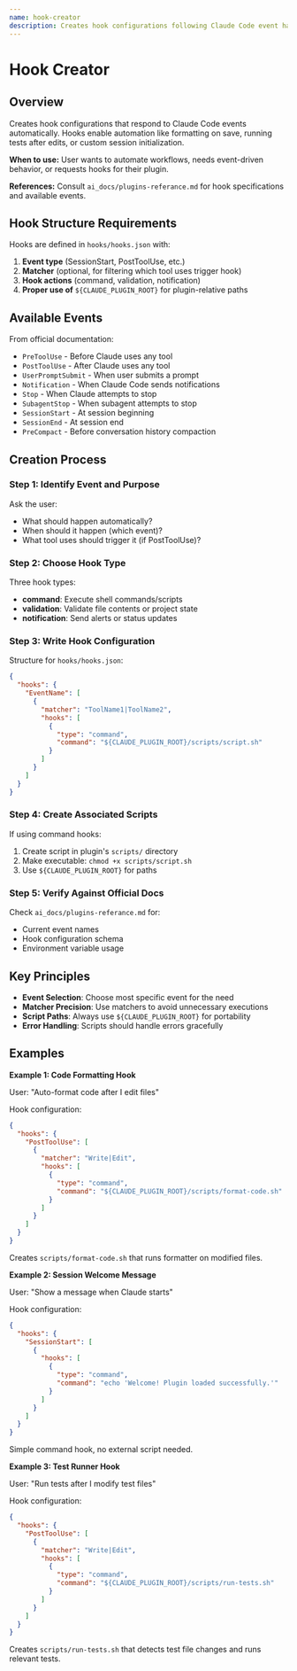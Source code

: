 ```yaml
---
name: hook-creator
description: Creates hook configurations following Claude Code event handling patterns and best practices
---
```


# Hook Creator

## Overview

Creates hook configurations that respond to Claude Code events automatically. Hooks enable automation like formatting on save, running tests after edits, or custom session initialization.

**When to use:** User wants to automate workflows, needs event-driven behavior, or requests hooks for their plugin.

**References:** Consult `ai_docs/plugins-referance.md` for hook specifications and available events.

## Hook Structure Requirements

Hooks are defined in `hooks/hooks.json` with:

1. **Event type** (SessionStart, PostToolUse, etc.)
2. **Matcher** (optional, for filtering which tool uses trigger hook)
3. **Hook actions** (command, validation, notification)
4. **Proper use of** `${CLAUDE_PLUGIN_ROOT}` for plugin-relative paths

## Available Events

From official documentation:

- `PreToolUse` - Before Claude uses any tool
- `PostToolUse` - After Claude uses any tool
- `UserPromptSubmit` - When user submits a prompt
- `Notification` - When Claude Code sends notifications
- `Stop` - When Claude attempts to stop
- `SubagentStop` - When subagent attempts to stop
- `SessionStart` - At session beginning
- `SessionEnd` - At session end
- `PreCompact` - Before conversation history compaction

## Creation Process

### Step 1: Identify Event and Purpose

Ask the user:
- What should happen automatically?
- When should it happen (which event)?
- What tool uses should trigger it (if PostToolUse)?

### Step 2: Choose Hook Type

Three hook types:

- **command**: Execute shell commands/scripts
- **validation**: Validate file contents or project state
- **notification**: Send alerts or status updates

### Step 3: Write Hook Configuration

Structure for `hooks/hooks.json`:

```json
{
  "hooks": {
    "EventName": [
      {
        "matcher": "ToolName1|ToolName2",
        "hooks": [
          {
            "type": "command",
            "command": "${CLAUDE_PLUGIN_ROOT}/scripts/script.sh"
          }
        ]
      }
    ]
  }
}
```

### Step 4: Create Associated Scripts

If using command hooks:
1. Create script in plugin's `scripts/` directory
2. Make executable: `chmod +x scripts/script.sh`
3. Use `${CLAUDE_PLUGIN_ROOT}` for paths

### Step 5: Verify Against Official Docs

Check `ai_docs/plugins-referance.md` for:
- Current event names
- Hook configuration schema
- Environment variable usage

## Key Principles

- **Event Selection**: Choose most specific event for the need
- **Matcher Precision**: Use matchers to avoid unnecessary executions
- **Script Paths**: Always use `${CLAUDE_PLUGIN_ROOT}` for portability
- **Error Handling**: Scripts should handle errors gracefully

## Examples

**Example 1: Code Formatting Hook**

User: "Auto-format code after I edit files"

Hook configuration:

```json
{
  "hooks": {
    "PostToolUse": [
      {
        "matcher": "Write|Edit",
        "hooks": [
          {
            "type": "command",
            "command": "${CLAUDE_PLUGIN_ROOT}/scripts/format-code.sh"
          }
        ]
      }
    ]
  }
}
```

Creates `scripts/format-code.sh` that runs formatter on modified files.

**Example 2: Session Welcome Message**

User: "Show a message when Claude starts"

Hook configuration:

```json
{
  "hooks": {
    "SessionStart": [
      {
        "hooks": [
          {
            "type": "command",
            "command": "echo 'Welcome! Plugin loaded successfully.'"
          }
        ]
      }
    ]
  }
}
```

Simple command hook, no external script needed.

**Example 3: Test Runner Hook**

User: "Run tests after I modify test files"

Hook configuration:

```json
{
  "hooks": {
    "PostToolUse": [
      {
        "matcher": "Write|Edit",
        "hooks": [
          {
            "type": "command",
            "command": "${CLAUDE_PLUGIN_ROOT}/scripts/run-tests.sh"
          }
        ]
      }
    ]
  }
}
```

Creates `scripts/run-tests.sh` that detects test file changes and runs relevant tests.
